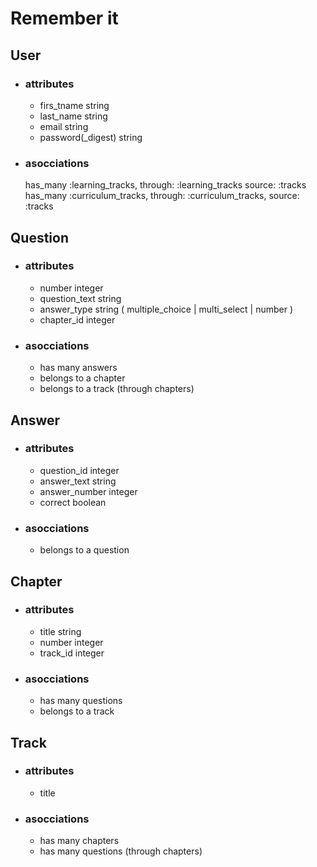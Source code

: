 # Remember it

## User

- ### attributes

  - firs_tname        string
  - last_name         string
  - email             string
  - password(_digest) string

- ### asocciations

  has_many :learning_tracks, through: :learning_tracks source: :tracks
  has_many :curriculum_tracks, through: :curriculum_tracks, source: :tracks

## Question

- ### attributes

  - number        integer
  - question_text string
  - answer_type   string  ( multiple_choice | multi_select | number )
  - chapter_id    integer

- ### asocciations

  - has many answers
  - belongs to a chapter
  - belongs to a track (through chapters)

## Answer

- ### attributes

  - question_id   integer
  - answer_text   string
  - answer_number integer
  - correct       boolean

- ### asocciations

  - belongs to a question

## Chapter

- ### attributes

  - title     string
  - number    integer
  - track_id   integer

- ### asocciations

  - has many questions
  - belongs to a track

## Track

- ### attributes

  - title

- ### asocciations

  - has many chapters
  - has many questions (through chapters)
